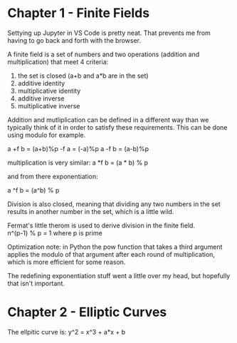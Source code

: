 # Chapter 1 - Finite Fields
Settying up Jupyter in VS Code is pretty neat.  That prevents me from having to go back and forth with the browser.  

A finite field is a set of numbers and two operations (addition and multiplication) that meet 4 criteria:
1. the set is closed (a+b and a*b are in the set)
2. additive identity
3. multiplicative identity
4. additive inverse
5. multiplicative inverse

Addition and mutliplication can be defined in a different way than we typically think of it in order to satisfy these requirements.  This can be done using modulo for example.  

a +f b = (a+b)%p
-f a = (-a)%p
a -f b = (a-b)%p

multiplication is very similar:
a *f b = (a * b) % p

and from there exponentiation:

a ^f b = (a^b) % p

Division is also closed, meaning that dividing any two numbers in the set results in another number in the set, which is a little wild.  

Fermat's little therom is used to derive division in the finite field.  
n^(p-1) % p = 1  where p is prime

Optimization note: in Python the pow function that takes a third argument applies the modulo of that argument after each round of multiplication, which is more efficient for some reason.  

The redefining exponentiation stuff went a little over my head, but hopefully that isn't important.  


# Chapter 2 - Elliptic Curves

The ellpitic curve is:
y^2 = x^3 + a*x + b 
